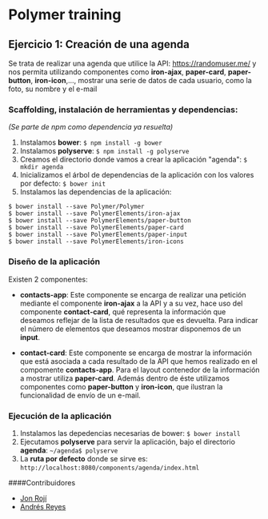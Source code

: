 # Polymer training

## Ejercicio 1: Creación de una agenda

Se trata de realizar una agenda que utilice la API: https://randomuser.me/ y nos permita utilizando componentes como **iron-ajax**, **paper-card**, **paper-button**, **iron-icon**,..., mostrar una serie de datos de cada usuario, como la foto, su nombre y el e-mail

### Scaffolding, instalación de herramientas y dependencias:
*(Se parte de npm como dependencia ya resuelta)*
1. Instalamos **bower**: ```$ npm install -g bower```
2. Instalamos **polyserve**: ```$ npm install -g polyserve```
3. Creamos el directorio donde vamos a crear la aplicación "agenda": ```$ mkdir agenda```
4. Inicializamos el árbol de dependencias de la aplicación con los valores por defecto: ```$ bower init```
5. Instalamos las dependencias de la aplicación:

```
$ bower install --save Polymer/Polymer
$ bower install --save PolymerElements/iron-ajax
$ bower install --save PolymerElements/paper-button
$ bower install --save PolymerElements/paper-card
$ bower install --save PolymerElements/paper-input
$ bower install --save PolymerElements/iron-icons
```
### Diseño de la aplicación

Existen 2 componentes:

* **contacts-app**: Este componente se encarga de realizar una petición mediante el componente **iron-ajax** a la API y a su vez, hace uso del componente **contact-card**, qué representa la información que deseamos reflejar de la lista de resultados que es devuelta. Para indicar el número de elementos que deseamos mostrar disponemos de un **input**.

* **contact-card**: Este componente se encarga de mostrar la información que está asociada a cada resultado de la API que hemos realizado en el compomente **contacts-app**. Para el layout contenedor de la información a mostrar utiliza **paper-card**. Además dentro de éste utilizamos componentes como **paper-button** y **iron-icon**, que ilustran la funcionalidad de envío de un e-mail.

### Ejecución de la aplicación
1. Instalamos las depedencias necesarias de bower: ```$ bower install```
2. Ejecutamos **polyserve** para servir la aplicación, bajo el directorio **agenda**: ```~/agenda$ polyserve```
3. La **ruta por defecto** donde se sirve es: ```http://localhost:8080/components/agenda/index.html```

####Contribuidores

* [Jon Rojí](https://github.com/jroji)
* [Andrés Reyes](https://github.com/p4ter0ski)
